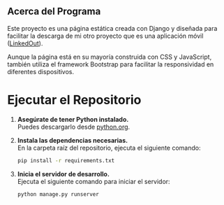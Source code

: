 ## Acerca del Programa

Este proyecto es una página estática creada con Django y diseñada para facilitar la descarga de mi otro proyecto que es una aplicación móvil ([LinkedOut](https://github.com/SkatOficial/LinkedOut-AppMovil)).

Aunque la página está en su mayoría construida con CSS y JavaScript, también utiliza el framework Bootstrap para facilitar la responsividad en diferentes dispositivos.  

# Ejecutar el Repositorio

1. **Asegúrate de tener Python instalado.**  
   Puedes descargarlo desde [python.org](https://www.python.org/).

2. **Instala las dependencias necesarias.**  
   En la carpeta raíz del repositorio, ejecuta el siguiente comando:  
   ```bash
   pip install -r requirements.txt

 3. **Inicia el servidor de desarrollo.**  
   Ejecuta el siguiente comando para iniciar el servidor:
	 ```bash
    python manage.py runserver
